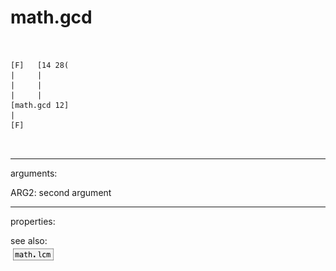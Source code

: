 # math.gcd

```


[F]   [14 28(
|     |
|     |
|     |
[math.gcd 12]
|
[F]

            
```
---
arguments:

ARG2: second argument<br>

---
properties:


see also:<br>
![math.lcm](img/object_math.lcm.png)
